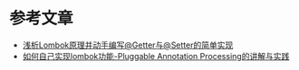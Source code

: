 # 参考文章

* [浅析Lombok原理并动手编写@Getter与@Setter的简单实现](https://www.jianshu.com/p/faa24bedf524)
* [如何自己实现lombok功能-Pluggable Annotation Processing的讲解与实践](https://blog.csdn.net/jimo_lonely/article/details/104959716)